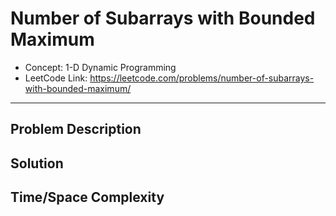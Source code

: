 # Number of Subarrays with Bounded Maximum

- Concept: 1-D Dynamic Programming
- LeetCode Link: https://leetcode.com/problems/number-of-subarrays-with-bounded-maximum/

---

## Problem Description

## Solution

## Time/Space Complexity

